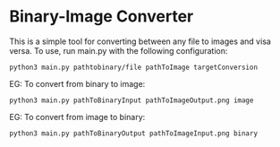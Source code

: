# Binary-Image Converter
This is a simple tool for converting between any file to images and visa versa.
To use, run main.py with the following configuration:

`python3 main.py pathtobinary/file pathToImage targetConversion`

EG: To convert from binary to image:

`python3 main.py pathToBinaryInput pathToImageOutput.png image`

EG: To convert from image to binary:

`python3 main.py pathToBinaryOutput pathToImageInput.png binary`